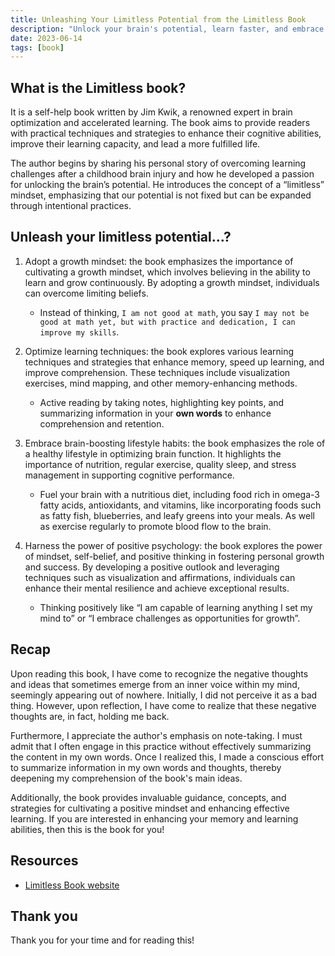 ```yaml
---
title: Unleashing Your Limitless Potential from the Limitless Book
description: "Unlock your brain's potential, learn faster, and embrace a positive mindset with practical techniques from the Limitless book."
date: 2023-06-14
tags: [book]
---
```


## What is the Limitless book?

It is a self-help book written by Jim Kwik, a renowned expert in brain optimization and accelerated learning. The book aims to provide readers with practical techniques and strategies to enhance their cognitive abilities, improve their learning capacity, and lead a more fulfilled life.

The author begins by sharing his personal story of overcoming learning challenges after a childhood brain injury and how he developed a passion for unlocking the brain’s potential. He introduces the concept of a “limitless” mindset, emphasizing that our potential is not fixed but can be expanded through intentional practices.

## Unleash your limitless potential…?

1. Adopt a growth mindset: the book emphasizes the importance of cultivating a growth mindset, which involves believing in the ability to learn and grow continuously. By adopting a growth mindset, individuals can overcome limiting beliefs.

   - Instead of thinking, `I am not good at math`, you say `I may not be good at math yet, but with practice and dedication, I can improve my skills`.

2. Optimize learning techniques: the book explores various learning techniques and strategies that enhance memory, speed up learning, and improve comprehension. These techniques include visualization exercises, mind mapping, and other memory-enhancing methods.

   - Active reading by taking notes, highlighting key points, and summarizing information in your **own words** to enhance comprehension and retention.

3. Embrace brain-boosting lifestyle habits: the book emphasizes the role of a healthy lifestyle in optimizing brain function. It highlights the importance of nutrition, regular exercise, quality sleep, and stress management in supporting cognitive performance.

   - Fuel your brain with a nutritious diet, including food rich in omega-3 fatty acids, antioxidants, and vitamins, like incorporating foods such as fatty fish, blueberries, and leafy greens into your meals. As well as exercise regularly to promote blood flow to the brain.

4. Harness the power of positive psychology: the book explores the power of mindset, self-belief, and positive thinking in fostering personal growth and success. By developing a positive outlook and leveraging techniques such as visualization and affirmations, individuals can enhance their mental resilience and achieve exceptional results.
   - Thinking positively like “I am capable of learning anything I set my mind to” or “I embrace challenges as opportunities for growth”.

## Recap

Upon reading this book, I have come to recognize the negative thoughts and ideas that sometimes emerge from an inner voice within my mind, seemingly appearing out of nowhere. Initially, I did not perceive it as a bad thing. However, upon reflection, I have come to realize that these negative thoughts are, in fact, holding me back.

Furthermore, I appreciate the author's emphasis on note-taking. I must admit that I often engage in this practice without effectively summarizing the content in my own words. Once I realized this, I made a conscious effort to summarize information in my own words and thoughts, thereby deepening my comprehension of the book's main ideas.

Additionally, the book provides invaluable guidance, concepts, and strategies for cultivating a positive mindset and enhancing effective learning. If you are interested in enhancing your memory and learning abilities, then this is the book for you!

## Resources

- [Limitless Book website](https://www.limitlessbook.com/)

## Thank you

Thank you for your time and for reading this!
